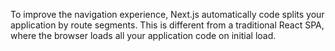 To improve the navigation experience, Next.js automatically code splits your application by route segments. This is different from a traditional React SPA, where the browser loads all your application code on initial load.

